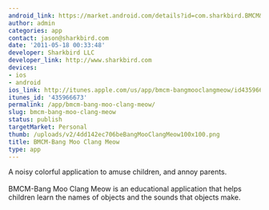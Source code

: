 ```yaml
---
android_link: https://market.android.com/details?id=com.sharkbird.BMCM&feature=search_result
author: admin
categories: app
contact: jason@sharkbird.com
date: '2011-05-18 00:33:48'
developer: Sharkbird LLC
developer_link: http://www.sharkbird.com
devices: 
- ios
- android
ios_link: http://itunes.apple.com/us/app/bmcm-bangmooclangmeow/id435966673?mt=8%26ign-mpt=uo%3D4
itunes_id: '435966673'
permalink: /app/bmcm-bang-moo-clang-meow/
slug: bmcm-bang-moo-clang-meow
status: publish
targetMarket: Personal
thumb: /uploads/v2/4dd142ec706beBangMooClangMeow100x100.png
title: BMCM-Bang Moo Clang Meow
type: app
---
```


A noisy colorful application to amuse children, and annoy parents.<br/>
<br/>
BMCM-Bang Moo Clang Meow is an educational application that helps children learn the names of objects and the sounds that objects make.